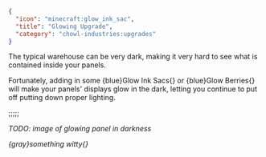 ```json
{
  "icon": "minecraft:glow_ink_sac",
  "title": "Glowing Upgrade",
  "category": "chowl-industries:upgrades"
}
```

The typical warehouse can be very dark, making it very hard to see what is contained inside your panels.


Fortunately, adding in some {blue}Glow Ink Sacs{} or {blue}Glow Berries{} will make your panels' displays glow in the
dark, letting you continue to put off putting down proper lighting.

;;;;;

*TODO: image of glowing panel in darkness*

*{gray}something witty{}*